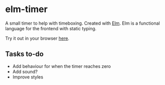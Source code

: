 # elm-timer

A small timer to help with timeboxing. Created with [Elm](http://elm-lang.org/). Elm is a functional language for the frontend with static typing.


Try it out in your browser [here](http://mertant.github.io/elm-timer/).


## Tasks to-do

* Add behaviour for when the timer reaches zero
* Add sound?
* Improve styles